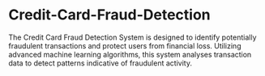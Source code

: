 # Credit-Card-Fraud-Detection
The Credit Card Fraud Detection System is designed to identify potentially fraudulent transactions and protect users from financial loss. Utilizing advanced machine learning algorithms, this system analyses transaction data to detect patterns indicative of fraudulent activity. 

